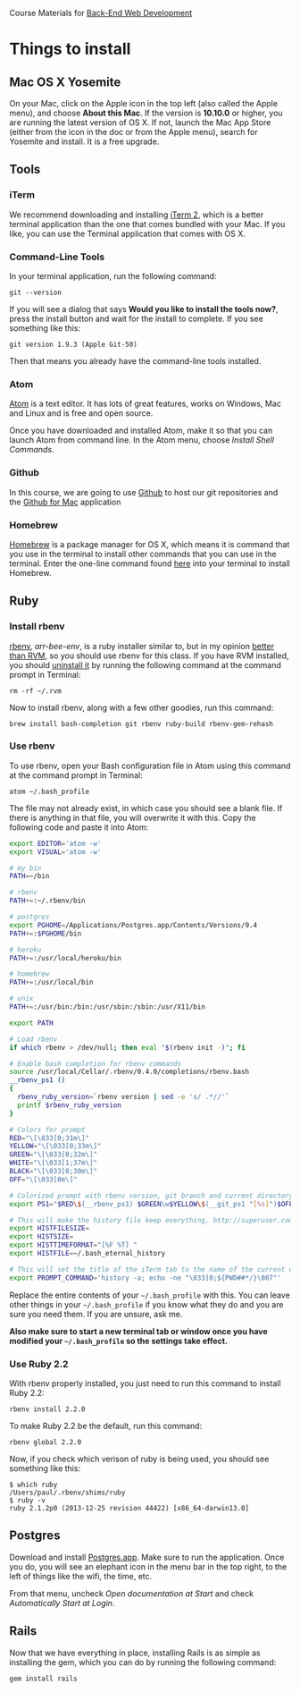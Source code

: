 Course Materials for [Back-End Web Development](http://betamore.com/academy/back-end-web-development)

# Things to install

## Mac OS X Yosemite

On your Mac, click on the Apple icon in the top left (also called the Apple menu), and choose **About this Mac**. If the version is **10.10.0** or higher, you are running the latest version of OS X. If not, launch the Mac App Store (either from the icon in the doc or from the Apple menu), search for Yosemite and install. It is a free upgrade.

## Tools

### iTerm

We recommend downloading and installing [iTerm 2](http://iterm2.com/), which is a better terminal application than the one that comes bundled with your Mac. If you like, you can use the Terminal application that comes with OS X.

### Command-Line Tools

In your terminal application, run the following command:

    git --version

If you will see a dialog that says **Would you like to install the tools now?**, press the install button and wait for the install to complete. If you see something like this:

    git version 1.9.3 (Apple Git-50)

Then that means you already have the command-line tools installed.

### Atom

[Atom](https://atom.io/) is a text editor. It has lots of great features, works on Windows, Mac and Linux and is free and open source.

Once you have downloaded and installed Atom, make it so that you can launch Atom from command line. In the Atom menu, choose *Install Shell Commands*.

### Github

In this course, we are going to use [Github](https://github.com/) to host our git repositories and the [Github for Mac](https://mac.github.com) application

### Homebrew

[Homebrew](http://brew.sh) is a package manager for OS X, which means it is command that you use in the terminal to install other commands that you can use in the terminal. Enter the one-line command found [here](http://brew.sh/#install) into your terminal to install Homebrew.

## Ruby

### Install rbenv

[rbenv](https://github.com/sstephenson/rbenv), *arr-bee-env*, is a ruby installer similar to, but in my opinion [better than RVM](https://github.com/sstephenson/rbenv/wiki/Why-rbenv%3F), so you should use rbenv for this class. If you have RVM installed, you should [uninstall it](http://rvm.io/support/faq#where-is-everything-installed-to-) by running the following command at the command prompt in Terminal:

```
rm -rf ~/.rvm
```

Now to install rbenv, along with a few other goodies, run this command:

```
brew install bash-completion git rbenv ruby-build rbenv-gem-rehash
```

### Use rbenv

To use rbenv, open your Bash configuration file in Atom using this command at the command prompt in Terminal:

    atom ~/.bash_profile

The file may not already exist, in which case you should see a blank file. If there is anything in that file, you will overwrite it with this. Copy the following code and paste it into Atom:

```bash
export EDITOR='atom -w'
export VISUAL='atom -w'

# my bin
PATH=~/bin

# rbenv
PATH+=:~/.rbenv/bin

# postgres
export PGHOME=/Applications/Postgres.app/Contents/Versions/9.4
PATH+=:$PGHOME/bin

# heroku
PATH+=:/usr/local/heroku/bin

# homebrew
PATH+=:/usr/local/bin

# unix
PATH+=:/usr/bin:/bin:/usr/sbin:/sbin:/usr/X11/bin

export PATH

# Load rbenv
if which rbenv > /dev/null; then eval "$(rbenv init -)"; fi

# Enable bash completion for rbenv commands
source /usr/local/Cellar/.rbenv/0.4.0/completions/rbenv.bash
__rbenv_ps1 ()
{
  rbenv_ruby_version=`rbenv version | sed -e 's/ .*//'`
  printf $rbenv_ruby_version
}

# Colors for prompt
RED="\[\033[0;31m\]"
YELLOW="\[\033[0;33m\]"
GREEN="\[\033[0;32m\]"
WHITE="\[\033[1;37m\]"
BLACK="\[\033[0;30m\]"
OFF="\[\033[0m\]"

# Colorized prompt with rbenv version, git branch and current directory
export PS1="$RED\$(__rbenv_ps1) $GREEN\w$YELLOW\$(__git_ps1 "[%s]")$OFF \$ "

# This will make the history file keep everything, http://superuser.com/a/664061
export HISTFILESIZE=
export HISTSIZE=
export HISTTIMEFORMAT="[%F %T] "
export HISTFILE=~/.bash_eternal_history

# This will set the title of the iTerm tab to the name of the current directory
export PROMPT_COMMAND='history -a; echo -ne "\033]0;${PWD##*/}\007"'  
```

Replace the entire contents of your `~/.bash_profile` with this. You can leave other things in your `~/.bash_profile` if you know what they do and you are sure you need them. If you are unsure, ask me.

**Also make sure to start a new terminal tab or window once you have modified your `~/.bash_profile` so the settings take effect.**

### Use Ruby 2.2

With rbenv properly installed, you just need to run this command to install Ruby 2.2:

    rbenv install 2.2.0

To make Ruby 2.2 be the default, run this command:

    rbenv global 2.2.0

Now, if you check which verison of ruby is being used, you should see something like this:

    $ which ruby
    /Users/paul/.rbenv/shims/ruby
    $ ruby -v
    ruby 2.1.2p0 (2013-12-25 revision 44422) [x86_64-darwin13.0]

## Postgres

Download and install [Postgres.app](http://postgresapp.com/). Make sure to run the application. Once you do, you will see an elephant icon in the menu bar in the top right, to the left of things like the wifi, the time, etc.

From that menu, uncheck *Open documentation at Start* and check *Automatically Start at Login*.

## Rails

Now that we have everything in place, installing Rails is as simple as installing the gem, which you can do by running the following command:

    gem install rails
